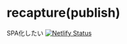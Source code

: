 # recapture(publish)
SPA化したい
[![Netlify Status](https://api.netlify.com/api/v1/badges/ad4f51aa-1741-425e-84f6-de2aa4f4cd15/deploy-status)](https://app.netlify.com/sites/reverent-brattain-c5f9c5/deploys)